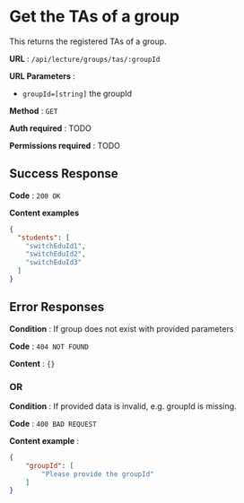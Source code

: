 # Get the TAs of a group

This returns the registered TAs of a group.

**URL** : `/api/lecture/groups/tas/:groupId`

**URL Parameters** : 
 - `groupId=[string]` the groupId

**Method** : `GET`

**Auth required** : TODO

**Permissions required** : TODO

## Success Response

**Code** : `200 OK`

**Content examples**

```json
{
  "students": [
    "switchEduId1",
    "switchEduId2",
    "switchEduId3"
  ]
}
```

## Error Responses

**Condition** : If group does not exist with provided parameters

**Code** : `404 NOT FOUND`

**Content** : `{}`

### OR

**Condition** : If provided data is invalid, e.g. groupId is missing.

**Code** : `400 BAD REQUEST`

**Content example** :

```json
{
    "groupId": [
        "Please provide the groupId"
    ]
}
```
